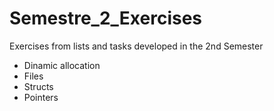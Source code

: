 # Semestre_2_Exercises
Exercises from lists and tasks developed in the 2nd Semester

- Dinamic allocation
- Files
- Structs
- Pointers
